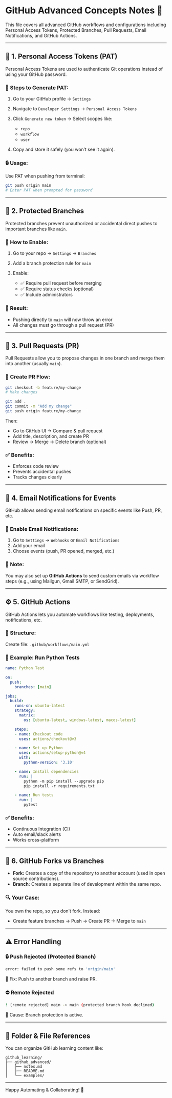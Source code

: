 # GitHub Advanced Concepts Notes 📘

This file covers all advanced GitHub workflows and configurations including Personal Access Tokens, Protected Branches, Pull Requests, Email Notifications, and GitHub Actions.

---

## 🔐 1. Personal Access Tokens (PAT)

Personal Access Tokens are used to authenticate Git operations instead of using your GitHub password.

### 🔧 Steps to Generate PAT:

1. Go to your GitHub profile → `Settings`
2. Navigate to `Developer Settings` → `Personal Access Tokens`
3. Click `Generate new token` → Select scopes like:

   * `repo`
   * `workflow`
   * `user`
4. Copy and store it safely (you won’t see it again).

### 🔒 Usage:

Use PAT when pushing from terminal:

```bash
git push origin main
# Enter PAT when prompted for password
```

---

## 🔐 2. Protected Branches

Protected branches prevent unauthorized or accidental direct pushes to important branches like `main`.

### 🚧 How to Enable:

1. Go to your repo → `Settings` → `Branches`
2. Add a branch protection rule for `main`
3. Enable:

   * ✅ Require pull request before merging
   * ✅ Require status checks (optional)
   * ✅ Include administrators

### 🔁 Result:

* Pushing directly to `main` will now throw an error
* All changes must go through a pull request (PR)

---

## 🔁 3. Pull Requests (PR)

Pull Requests allow you to propose changes in one branch and merge them into another (usually `main`).

### 🔧 Create PR Flow:

```bash
git checkout -b feature/my-change
# Make changes

git add .
git commit -m "Add my change"
git push origin feature/my-change
```

Then:

* Go to GitHub UI → Compare & pull request
* Add title, description, and create PR
* Review → Merge → Delete branch (optional)

### ✅ Benefits:

* Enforces code review
* Prevents accidental pushes
* Tracks changes clearly

---

## 📧 4. Email Notifications for Events

GitHub allows sending email notifications on specific events like Push, PR, etc.

### 🔧 Enable Email Notifications:

1. Go to `Settings` → `Webhooks` or `Email Notifications`
2. Add your email
3. Choose events (push, PR opened, merged, etc.)

### 📌 Note:

You may also set up **GitHub Actions** to send custom emails via workflow steps (e.g., using Mailgun, Gmail SMTP, or SendGrid).

---

## ⚙️ 5. GitHub Actions

GitHub Actions lets you automate workflows like testing, deployments, notifications, etc.

### 📁 Structure:

Create file: `.github/workflows/main.yml`

### 🧪 Example: Run Python Tests

```yaml
name: Python Test

on:
  push:
    branches: [main]

jobs:
  build:
    runs-on: ubuntu-latest
    strategy:
      matrix:
        os: [ubuntu-latest, windows-latest, macos-latest]

    steps:
    - name: Checkout code
      uses: actions/checkout@v3

    - name: Set up Python
      uses: actions/setup-python@v4
      with:
        python-version: '3.10'

    - name: Install dependencies
      run: |
        python -m pip install --upgrade pip
        pip install -r requirements.txt

    - name: Run tests
      run: |
        pytest
```

### ✅ Benefits:

* Continuous Integration (CI)
* Auto email/slack alerts
* Works cross-platform

---

## 🔄 6. GitHub Forks vs Branches

* **Fork:** Creates a copy of the repository to another account (used in open source contributions).
* **Branch:** Creates a separate line of development within the same repo.

### 🔍 Your Case:

You own the repo, so you don’t fork. Instead:

* Create feature branches → Push → Create PR → Merge to `main`

---

## ⚠️ Error Handling

### 🔒 Push Rejected (Protected Branch)

```bash
error: failed to push some refs to 'origin/main'
```

🔧 Fix: Push to another branch and raise PR.

### ⛔ Remote Rejected

```bash
! [remote rejected] main -> main (protected branch hook declined)
```

🔧 Cause: Branch protection is active.

---

## 📁 Folder & File References

You can organize GitHub learning content like:

```
github_learning/
├── github_advanced/
│   ├── notes.md
│   ├── README.md
│   └── examples/
```

---

Happy Automating & Collaborating! 🚀

